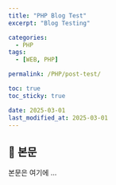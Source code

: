 ```yaml
---
title: "PHP Blog Test"
excerpt: "Blog Testing"

categories:
  - PHP
tags:
  - [WEB, PHP]

permalink: /PHP/post-test/

toc: true
toc_sticky: true

date: 2025-03-01
last_modified_at: 2025-03-01
---
```


## 🦥 본문

본문은 여기에 ...
